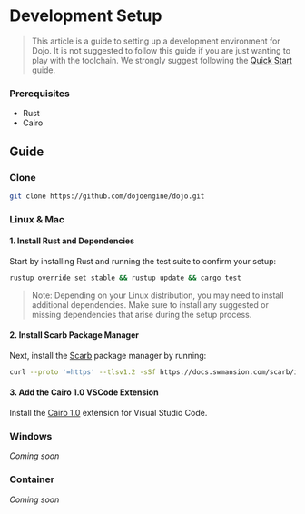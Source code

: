 # Development Setup

> This article is a guide to setting up a development environment for Dojo. It is not suggested to follow this guide if you are just wanting to play with the toolchain. We strongly suggest following the [Quick Start](../getting-started/quick-start.md) guide.

### Prerequisites

- Rust
- Cairo

## Guide

### Clone

```sh
git clone https://github.com/dojoengine/dojo.git
```

### Linux & Mac

#### 1. Install Rust and Dependencies

Start by installing Rust and running the test suite to confirm your setup:

```sh
rustup override set stable && rustup update && cargo test
```

> Note: Depending on your Linux distribution, you may need to install additional dependencies. Make sure to install any suggested or missing dependencies that arise during the setup process.

#### 2. Install Scarb Package Manager

Next, install the [Scarb](https://docs.swmansion.com/scarb) package manager by running:

```sh
curl --proto '=https' --tlsv1.2 -sSf https://docs.swmansion.com/scarb/install.sh | sh
```

#### 3. Add the Cairo 1.0 VSCode Extension

Install the [Cairo 1.0](https://marketplace.visualstudio.com/items?itemName=starkware.cairo1) extension for Visual Studio Code.

### Windows

_Coming soon_

### Container

_Coming soon_
